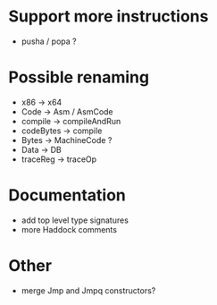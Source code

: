 
# Support more instructions

-   pusha / popa ?

# Possible renaming

-   x86 -> x64
-   Code -> Asm / AsmCode
-   compile -> compileAndRun
-   codeBytes -> compile
-   Bytes -> MachineCode ?
-   Data -> DB
-   traceReg -> traceOp

# Documentation

-   add top level type signatures
-   more Haddock comments

# Other

-   merge Jmp and Jmpq constructors?

